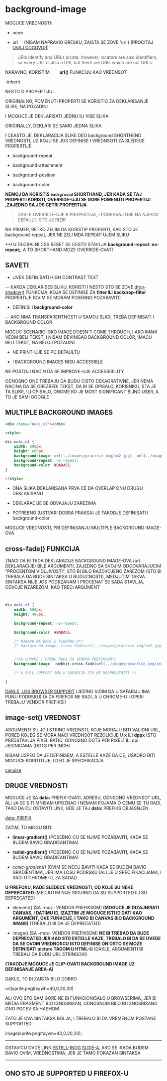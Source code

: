 # background-image

MOGUCE VREDNOSTI:

- none 

- uri &nbsp;&nbsp;&nbsp; (NISAM NAPRAVIO GRESKU, ZAISTA SE ZOVE 'uri') (PROCITAJ [OVAJ ODGOVOR](https://stackoverflow.com/questions/176264/what-is-the-difference-between-a-uri-a-url-and-a-urn/1984225#1984225))

> URIs identify and URLs locate; however, locators are also identifiers, so every URL is also a URI, but there are URIs which are not URLs.

NARAVNO, KORISTIM &nbsp;&nbsp;&nbsp;&nbsp;&nbsp;&nbsp; **url()** FUNKCIJU KAO VREDNSOT

-inherit

NESTO O PROPERTIJU:

ORIGINALNO, POMENUTI PROPERTI SE KORISTIO ZA DEKLARISANJE SLIKE, NA POZADINI

I MOGUCE JE DEKLARISATI JEDNU ILI VISE SLIKA

ORIGINALLY, DEKLARI SE SAMO JEDNA SLIKA

I CEASTO JE, DEKLARACIJA SLIKE DEO background SHORTHEND VREDNOSTI, UZ KOJU SE JOS DEFINISE I VREDNSOTI ZA SLEDECE PROPERTIJE

- background-repeat

- background-attachment

- background-position

- background-color

**NEMOJ DA KORISTIS `background` SHORTHAND, JER KADA SE TAJ PROPERTI KORISTI, OVERRIDE-UJU SE GORE POMENUTI PROPERTIJI ,ZAJEDNO SA JOS CETRI PROPERTIJA**

> DAKLE OVERRIDE-UJE 8 PROPERTIJA, I PODESVAJ USE NA NJIHOV DEFAULT, STO JE RIZIK

NA PRIMER, RETKO ZELIM DA KORISTIP PROPERTI, KAO STO JE background-repeat, JER NE ZELI MDA REPEAT-UJEM SLIKU

**I U GLOBALNI CSS RESET SE CESTO STAVLJA **background-repeat: no-repeat;**, A TO SHORTHAND MOZE OVERRIDE-OVATI

## SAVETI

- UVEK DEFINISATI HIGH CONTRAST TEXT

-- KAKDA DEKLARISES SLIKU, KORISTI I NESTO STO SE ZOVE [drop-shadow()](https://developer.mozilla.org/en-US/docs/Web/CSS/filter-function/drop-shadow) FUNKCIJA, KOJA SE DEFINISE ZA **filter ILI backdrop-filter** PROPERTIJE (OVIM SE MORAM POSEBNO POZABAVITI)

- DEFINISI I **background-color**

-- AKO NMA TRANSPARENTNOSTI U SAMOJ SLICI, TREBA DEFINISATI I BACKGROUND COLOR

MOGUC SCENARIO: SKO IMAGE DOESN'T COME THROUGH, I AKO IMAM VEOM BELI TEKST, I NISAM DEVINISAO BACKGROUND COLOR, IMACU BELI TEKST, NA BELOJ POZADINI

- NE PRINT-UJE SE PO DEFAULTU

- I BACKGROUND IMAGES NISU ACCESSIBLE

NE POSTOJI NACIN DA SE IMPROVE-UJE ACCESSIBILITY

ODNOSNO ONE TREBAJU DA BUDU CISTO DEKAORATIVNE, JER NEMA NACINA DA SE OBEZBEDI TEKST, DA BI SE OPISALO, KORISNIKU, STA JE TA SLIKE, ILI OPISALO, ONOME KO JE MOST SIGNIFICANT BLIND USER, A TO JE SAMI GOOGLE

## MULTIPLE BACKGROUND IMAGES

```HTML
<div class="neki_el"></div>

<style>

div.neki_el {
    width: 800px;
    height: 600px;
    background-image: url(../images/practice_img/im2.jpg), url(../images/practice_img/im1.jpg);
    background-repeat: no-repeat;
    background-color: #BADA55;
}

</style>
```

- ONA SLIKA DEKLARISANA PRVA CE DA OVERLAP ONU DRUGU DEKLARISANU

- DEKLARACIJE SE ODVAJAJU ZAREZIMA

- POTREBNO (USTVARI DOBRA PRAKSA) JE TAKODJE DEFINISATI I background-color

MOGUCE VREDNOSTI, PRI DEFINISANJU MULTIPLE BACKGROUND IMAGE-OVA

## cross-fade() FUNKCIJA

ZNACI DA BI TADA DEKLARACIJE BACKGROUND IMAGE-OVA (url DEKLARACIJE) BILE ARGUMENTI, ZAJEDNO SA SVOJIM ODGOVARAJUCIM "PROCENTOM VIDLJIVOSTI", STO BI BILO RAZDVOJENO ZAREZOM (STO BI TREBALA DA BUDE SINTAKSA U BUDUCNOSTI), MEDJUTIM TAKVA SINTAKSA NIJE JOS PODRZANAM I PROCENAT SE SADA STAVLJA, ODVOJE NZAREZOM, KAO TRECI ARGUMENT

```CSS


div.neki_el {
    width: 600px;
    height: 480px;

    background-repeat: no-repeat;

    background-color: #BADA55;

    /* NIKAKO NE RADI U FIERFOX-U*/
    /* background-image: cross-fade(url(../images/practice_img/im2.jpg), url(../images/practice_img/im1.jpg), 35%); */


    /*ZA CHROME I OPERU RADI SA VENDOR PREFIKSOM*/
    background-image: -webkit-cross-fade(url(../images/practice_img/im1.jpg), url(../images/practice_img/im2.jpg), 50%);

    /* A FULL SUPPORT IMA U SAFARIJU STO NE MOGPROVERITI */

}


```

[DAKLE, LOS BROWSER SUPPORT](https://caniuse.com/#search=cross-fade) (JEDINO VIDIM DA U SAFARIJU IMA PUNU PODRSKU) (A ZA FIREFOX NE RADI, A U CHROME-U I OPERI TREBAJU VENDOR PREFIKSI)

## image-set() VREDNOST

ARGUMENTI SU JOJ STRING VREDNSTI, KOJE MORAJU BITI VALIDNI URL, PORED KOJEG SE MORA NACI VREDNSOT REZOLICIJE U **x** ILI **dppx** (STO PREDSTAVLJA PIXEL RATIO, ODNOSNO DOTS PER PIXEL) ILI dpi JEDINICAMA (DOTS PER INCH)

NISAM USPEO DA JE DEFINISEM, A ESTELLE KAZE DA CE, USKORO BITI MOGUCE KORITITI JE, I DEO JE SPECIFIKACIJA

[canuise](https://caniuse.com/#search=image-set)

## DRUGE VREDNOSTI

MOGUCE JE SA **data:** PREFIX-OVATI, ADRESU, ODNSONO VREDNSOT URL, ALI JA SE S TI MNISAM UPOZNAO I NEMAM POJAMA O CEMU SE TU RADI, TAKO DA CU OSTAVITI LINK, GDE JE TAJ **data:** PREFIKS OBJASNJEN

[data: PREFIX](https://developer.mozilla.org/en-US/docs/Web/HTTP/Basics_of_HTTP/Data_URIs)

ZATIM, TO MOGU BITI:

- **linear-gradient()** (POSEBNO CU SE NJIME POZABAVITI, KADA SE BUDEM BAVIO GRADIEANTIMA)

- **radial-gradient()** (POSEBNO CU SE NJIME POZABAVITI, KADA SE BUDEM BAVIO GRADIEANTIMA)

- *conic-gradient()*  (OVIM SE NECU BAVITI KADA SE BUDEM BAVIO GRADIENTIMA, JER IMA LOSU PODRSKU (ALI JE U SPECIFIKACIJAMA, I RADI U CHROME-U, ZA SADA))

**U FIREFOXU, RADE SLEDECE VREDNOSTI, OD KOJE SU NEKE DEPRECATED** (MEDJUTIM NIJE SIGURNO DA SU SUPPORTED ILI SU DEPRECATED)

- element() (SA -moz- VENDOR PREFIKSOM) **(MOGUCE JE DIZAJNIRATI CANVAS, I DATIMU ID, IZAZTIM JE MOGUCE ISTI ID DATI KAO ARGUMENT, OVE FUNKCIJE, I TAKO BI CANVAS BIO BACKGROUND IMAGE)** (TREBALO BI DA JE DEPRECATED)

- image() (SA -moz- VENDOR PREFIKSOM) **NE BI TREBAO DA BUDE DEPRECATED JER KAO STO ESTELLE KAZE, TREBALO BI DA SE UVEDE DA SE OVOM VREDNOSCU ISTO DEFINISE ON OSTO SE MOZE DEFINISATI picture TAGOM U HTML-U** (DAKLE, ARGUMENTI BI TREBALI DA BUDU URL STRINGOVI)

**(TAKODJE MOGUCE JE CLIP-OVATI BACKGROUND IMAGE UZ DEFINISANJE AREA-A)**

DAKLE, TO BI ZAISTA BILO DOBRO

url(sprite.png#xywh=40,0,20,20)

ALI OVO STO SAM GORE NE BI FUNKCIONISALO U BROWSERIMA, JER BI MEDIA FRAGMENT BIO IGNOSRISAN, ODNOSNOM BILO BI IGNOSRISANO ONO POCEV SA HASHOM

ZATO JE OVA SINTAKSA BOLJA, I TREBALO BI DA VREMENOM POSTANE SUPPORTED

image(sprite.png#xywh=40,0,20,20);

****

OSTAVICU OVDE LINK [ESTELL-INOG SLIDE-A](https://estelle.github.io/cssmastery/borders/#slide13), AKO SE IKADA BUDEM BAVIO OVIM, VREDNOSTIMA, JER JE TAMO POKAZAN SINTAKSA

****

## ONO STO JE SUPPORTED U FIREFOX-U

